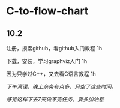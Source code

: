 # C-to-flow-chart

## 10.2

注册，摸索github，看github入门教程 1h

下载，安装，学习graphviz入门 1h

因为只学过C++，又去看C语言教程 1h

*下午满课，晚上杂务有点多，只空了这些时间。*

*感觉这样下去7天做不完任务。要多加油惹*
